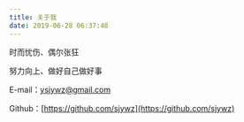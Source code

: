 ```yaml
---
title: 关于我
date: 2019-06-28 06:37:48
---
```

时而忧伤、偶尔张狂

努力向上、做好自己做好事

E-mail：[ysjywz@gmail.com](mailto:ysjywz@gmail.com)

Github：[https://github.com/sjywz](https://github.com/sjywz)